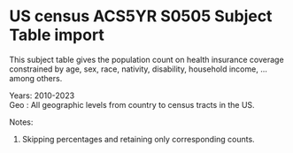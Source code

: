 # US census ACS5YR S0505 Subject Table import

This subject table gives the population count on health insurance coverage constrained by age, sex, race, nativity, disability, household income, … among others.

Years: 2010-2023  
Geo : All geographic levels from country to census tracts in the US.

Notes:
1. Skipping percentages and retaining only corresponding counts.
